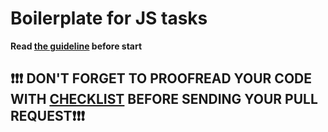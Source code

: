 # Boilerplate for JS tasks

**Read [the guideline](https://github.com/GeorgiusX/js_task-guideline/blob/master/README.md) before start**
## ❗️❗️❗️ DON'T FORGET TO PROOFREAD YOUR CODE WITH [CHECKLIST](https://github.com/GeorgiusX/js_task-transportation-on-vacation/blob/master/checklist.md) BEFORE SENDING YOUR PULL REQUEST❗️❗️❗️
